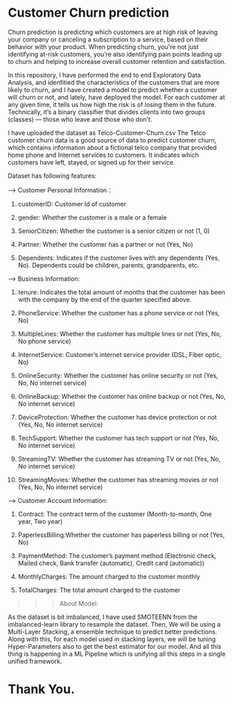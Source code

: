 # Customer Churn prediction

Churn prediction is predicting which customers are at high risk of leaving your company or canceling a subscription to a service, based on their behavior with your product. When predicting churn, you're not just identifying at-risk customers, you’re also identifying pain points leading up to churn and helping to increase overall customer retention and satisfaction.

In this repository, I have performed the end to end Exploratory Data Analysis, and idenfitied the characteristics of the customers that are more likely to churn, and I have created a model to predict whether a customer will churn or not, and lately, have deployed the model. For each customer at any given time, it tells us how high the risk is of losing them in the future. Technically, it’s a binary classifier that divides clients into two groups (classes) — those who leave and those who don’t.

I have uploaded the dataset as Telco-Customer-Churn.csv
The Telco customer churn data is a good source of data to predict customer churn, which contains information about a fictional telco company that provided home phone and Internet services to customers. It indicates which customers have left, stayed, or signed up for their service.

Dataset has following features: 

--> Customer Personal Information：

1. customerID: Customer Id of customer

2. gender: Whether the customer is a male or a female

3. SeniorCitizen: Whether the customer is a senior citizen or not (1, 0)

4. Partner: Whether the customer has a partner or not (Yes, No)

5. Dependents: Indicates if the customer lives with any dependents (Yes, No). Dependents could be children, parents, grandparents, etc.


--> Business Information:

1. tenure: Indicates the total amount of months that the customer has been with the company by the end of the quarter specified above.

2. PhoneService: Whether the customer has a phone service or not (Yes, No)

3. MultipleLines: Whether the customer has multiple lines or not (Yes, No, No phone service)

4. InternetService: Customer’s internet service provider (DSL, Fiber optic, No)

5. OnlineSecurity: Whether the customer has online security or not (Yes, No, No internet service)

6. OnlineBackup: Whether the customer has online backup or not (Yes, No, No internet service)

7. DeviceProtection: Whether the customer has device protection or not (Yes, No, No internet service)

8. TechSupport: Whether the customer has tech support or not (Yes, No, No internet service)

9. StreamingTV: Whether the customer has streaming TV or not (Yes, No, No internet service)

10. StreamingMovies: Whether the customer has streaming movies or not (Yes, No, No internet service)


--> Customer Account Information:

1. Contract: The contract term of the customer (Month-to-month, One year, Two year)

2. PaperlessBilling:Whether the customer has paperless billing or not (Yes, No)

3. PaymentMethod: The customer’s payment method (Electronic check, Mailed check, Bank transfer (automatic), Credit card (automatic))

4. MonthlyCharges: The amount charged to the customer monthly

5. TotalCharges: The total amount charged to the customer


>>> About Model:

As the dataset is bit imbalanced, I have used SMOTEENN from the imbalanced-learn library to resample the dataset. Then, We will be using a Multi-Layer Stacking, a ensemble technique to predict better predictions. Along with this, for each model used in stacking layers, we will be tuning Hyper-Parameters also to get the best estimator for our model. And all this thing is happening in a ML Pipeline which is unifying all this steps in a single unified framework.

# Thank You.
